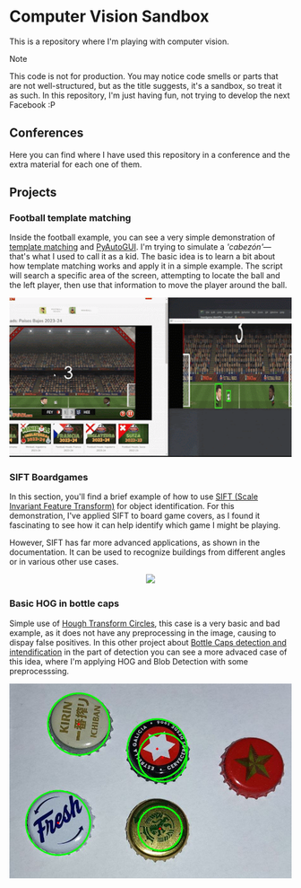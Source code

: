 # Computer Vision Sandbox

This is a repository where I'm playing with computer vision.
 
> [!NOTE]
This code is not for production. You may notice code smells or parts that are not well-structured, but as the title suggests, it's a sandbox, so treat it as such. In this repository, I'm just having fun, not trying to develop the next Facebook :P

## Conferences

Here you can find where I have used this repository in a conference and the extra material for each one of them.


## Projects

### Football template matching

Inside the football example, you can see a very simple demonstration of [template matching](https://docs.opencv.org/4.x/d4/dc6/tutorial_py_template_matching.html) and [PyAutoGUI](https://pyautogui.readthedocs.io/en/latest/). I'm trying to simulate a _'cabezón'_—that's what I used to call it as a kid. The basic idea is to learn a bit about how template matching works and apply it in a simple example. The script will search a specific area of the screen, attempting to locate the ball and the left player, then use that information to move the player around the ball.
<p align="center">
<img src=".github/images/1.gif"/>
</p>

### SIFT Boardgames

In this section, you'll find a brief example of how to use [SIFT (Scale Invariant Feature Transform)](https://docs.opencv.org/4.x/da/df5/tutorial_py_sift_intro.html) for object identification. For this demonstration, I've applied SIFT to board game covers, as I found it fascinating to see how it can help identify which game I might be playing.

However, SIFT has far more advanced applications, as shown in the documentation. It can be used to recognize buildings from different angles or in various other use cases.

<p align="center">
<img src=".github/images/2.gif"/>
</p>

### Basic HOG in bottle caps 

Simple use of [Hough Transform Circles](https://docs.opencv.org/3.4/d4/d70/tutorial_hough_circle.html), this case is a very basic and bad example, as it does not have any preprocessing in the image, causing to dispay false positives. In this other project about [Bottle Caps detection and intendification](https://github.com/cosminpm/bottle-caps/tree/main)  in the part of detection you can see a more advaced case of this idea, where I'm applying HOG and Blob Detection with some preprocesssing.

<p align="center">
<img src=".github/images/3.JPG"/>
</p>

